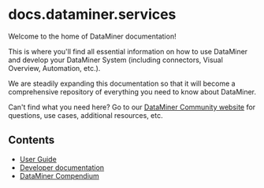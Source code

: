# docs.dataminer.services

Welcome to the home of DataMiner documentation!

This is where you'll find all essential information on how to use DataMiner and develop your DataMiner System (including connectors, Visual Overview, Automation, etc.). 

We are steadily expanding this documentation so that it will become a comprehensive repository of everything you need to know about DataMiner. 

Can't find what you need here? Go to our [DataMiner Community website](https://community.dataminer.services/) for questions, use cases, additional resources, etc.

## Contents

- [User Guide](xref:Part1GettingStarted)
- [Developer documentation](xref:DevelopIndex)
- [DataMiner Compendium](xref:Compendium_index)
